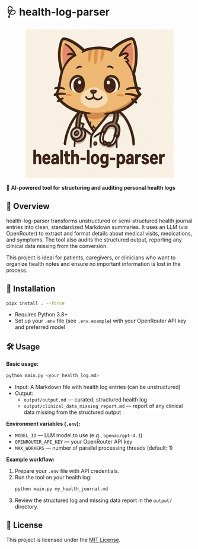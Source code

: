 # 🩺 health-log-parser

<p align="center">
  <img src="logo.png" alt="Logo" width="400"/>
</p>

🔹 **AI-powered tool for structuring and auditing personal health logs**  

## 📖 Overview

health-log-parser transforms unstructured or semi-structured health journal entries into clean, standardized Markdown summaries. It uses an LLM (via OpenRouter) to extract and format details about medical visits, medications, and symptoms. The tool also audits the structured output, reporting any clinical data missing from the conversion.

This project is ideal for patients, caregivers, or clinicians who want to organize health notes and ensure no important information is lost in the process.

## 🚀 Installation

```bash
pipx install . --force
```

- Requires Python 3.8+
- Set up your `.env` file (see `.env.example`) with your OpenRouter API key and preferred model

## 🛠️ Usage

**Basic usage:**

```bash
python main.py <your_health_log.md>
```

- Input: A Markdown file with health log entries (can be unstructured)
- Output: 
  - `output/output.md` — curated, structured health log
  - `output/clinical_data_missing_report.md` — report of any clinical data missing from the structured output

**Environment variables (`.env`):**

- `MODEL_ID` — LLM model to use (e.g., `openai/gpt-4.1`)
- `OPENROUTER_API_KEY` — your OpenRouter API key
- `MAX_WORKERS` — number of parallel processing threads (default: 1)

**Example workflow:**

1. Prepare your `.env` file with API credentials.
2. Run the tool on your health log:
   ```bash
   python main.py my_health_journal.md
   ```
3. Review the structured log and missing data report in the `output/` directory.

## 📄 License

This project is licensed under the [MIT License](LICENSE).